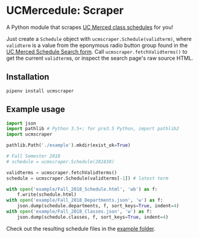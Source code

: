 # UCMercedule: Scraper
A Python module that scrapes [UC Merced class schedules][1] for you!

Just create a `Schedule` object with `ucmscraper.Schedule(validterm)`, where `validterm` is a value from the eponymous radio button group found in the [UC Merced Schedule Search form][1]. Call `ucmscraper.fetchValidterms()` to get the current `validterm`s, or inspect the search page's raw source HTML.

## Installation
```
pipenv install ucmscraper
```

## Example usage
```python
import json
import pathlib # Python 3.5+; for pre3.5 Python, import pathlib2
import ucmscraper

pathlib.Path('./example').mkdir(exist_ok=True)

# Fall Semester 2018
# schedule = ucmscraper.Schedule(201830)

validterms = ucmscraper.fetchValidterms()
schedule = ucmscraper.Schedule(validterms[-1]) # latest term

with open('example/Fall_2018_Schedule.html', 'wb') as f:
    f.write(schedule.html)
with open('example/Fall_2018_Departments.json', 'w') as f:
    json.dump(schedule.departments, f, sort_keys=True, indent=4)
with open('example/Fall_2018_Classes.json', 'w') as f:
    json.dump(schedule.classes, f, sort_keys=True, indent=4)
```
Check out the resulting schedule files in the [example folder](example/).

[1]: https://mystudentrecord.ucmerced.edu/pls/PROD/xhwschedule.p_selectsubject
